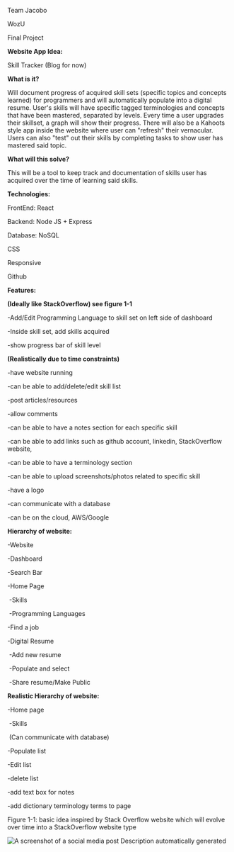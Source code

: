 Team Jacobo

WozU

Final Project

 

**Website App Idea:** 

Skill Tracker (Blog for now)

 

**What is it?** 

Will document progress of acquired skill sets (specific topics and concepts learned) for programmers and will automatically populate into a digital resume. User's skills will have specific tagged terminologies and concepts that have been mastered, separated by levels. Every time a user upgrades their skillset, a graph will show their progress. There will also be a Kahoots style app inside the website where user can "refresh" their vernacular. Users can also "test" out their skills by completing tasks to show user has mastered said topic. 

 

**What will this solve?**

This will be a tool to keep track and documentation of skills user has acquired over the time of learning said skills. 

 

**Technologies:**

FrontEnd: React

Backend: Node JS + Express

Database: NoSQL

CSS

Responsive

Github

 

**Features:**

**(Ideally like StackOverflow) see figure 1-1**

-Add/Edit Programming Language to skill set on left side of dashboard

-Inside skill set, add skills acquired 

-show progress bar of skill level

 

**(Realistically due to time constraints)**

-have website running

-can be able to add/delete/edit skill list

-post articles/resources

-allow comments

-can be able to have a notes section for each specific skill

-can be able to add links such as github account, linkedin, StackOverflow website, 

-can be able to have a terminology section

-can be able to upload screenshots/photos related to specific skill

-have a logo

-can communicate with a database

-can be on the cloud, AWS/Google

 

 

**Hierarchy of website:**

-Website

-Dashboard

-Search Bar

-Home Page

​            -Skills

​                        -Programming Languages

-Find a job

-Digital Resume

​            -Add new resume

​                        -Populate and select

​            -Share resume/Make Public

 

**Realistic Hierarchy of website:** 

-Home page

​            -Skills

​                        (Can communicate with database)

-Populate list

-Edit list

-delete list

-add text box for notes

-add dictionary terminology terms to page

 

 

Figure 1-1: basic idea inspired by Stack Overflow website which will evolve over time into a StackOverflow website type

 

![A screenshot of a social media post  Description automatically generated](file:////Users/alexjacobo/Library/Group%20Containers/UBF8T346G9.Office/TemporaryItems/msohtmlclip/clip_image001.png)